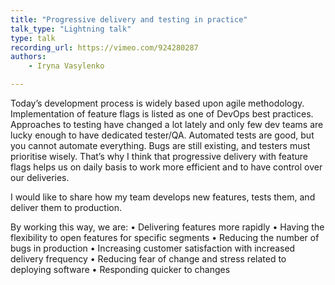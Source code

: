 ```yaml
---
title: "Progressive delivery and testing in practice"
talk_type: "Lightning talk"
type: talk
recording_url: https://vimeo.com/924280287
authors:
    - Iryna Vasylenko

---
```

Today’s development process is widely based upon agile methodology. Implementation of feature flags is listed as one of DevOps best practices. Approaches to testing have changed a lot lately and only few dev teams are lucky enough to have dedicated tester/QA. Automated tests are good, but you cannot automate everything. Bugs are still existing, and testers must prioritise wisely. That’s why I think that progressive delivery with feature flags helps us on daily basis to work more efficient and to have control over our deliveries.

I would like to share how my team develops new features, tests them, and deliver them to production. 

By working this way, we are: 
•	Delivering features more rapidly 
•	Having the flexibility to open features for specific segments 
•	Reducing the number of bugs in production 
•	Increasing customer satisfaction with increased delivery frequency 
•	Reducing fear of change and stress related to deploying software 
•	Responding quicker to changes

